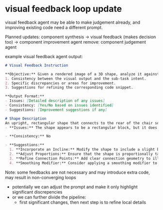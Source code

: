 # visual feedback loop update

visual feedback agent may be able to make judgement already, and improving existing code need a different prompt. 

Planned updates: 
component synthesis -> visual feedback (makes decision too)
    -> component improvement agent
remove: component judgement agent

example visual feedback agent output:
```markdown
# Visual Feedback Instruction

**Objective:** Given a rendered image of a 3D shape, analyze it against the target shape description and provide feedback on:
1. Consistency between the visual output and the sub-task intent.
2. Specific discrepancies or areas for improvement.
3. Suggestions for refining the corresponding code snippet.

**Output Format:**
- Issues: [Detailed description of any issues]
- Consistency: [Yes/No based on issues identified]
- Suggestions: [Improvement suggestions if any]

# Shape Description
An upright, rectangular shape that connects to the rear of the chair seat. It should be taller than the seat and have a slight incline for ergonomic support. The edges can be rounded to match the style of the seat.
- **Issues:** The shape appears to be a rectangular block, but it does not show a clear incline, which is essential for ergonomic support. Additionally, while the edges are rounded, the overall shape seems somewhat bulky and lacks the definition of being taller than a typical chair seat. The rear connection to the chair seat isn't evident in the image, which is crucial for functionality.

- **Consistency:** No

- **Suggestions:**
  1. **Incorporate an Incline:** Modify the shape to include a slight backward tilt to enhance the ergonomic support.
  2. **Adjust Proportions:** Ensure that the shape is proportionally taller than the seat to create a more visually appealing and functional design.
  3. **Refine Connection Points:** Add clear connection geometry to illustrate how this shape integrates with the chair seat, ensuring it appears as part of the overall chair structure.
  4. **Smoothing Modifier:** Consider applying a smoothing modifier to achieve a more visually refined surface, emphasizing ergonomic characteristics.
```

Note: 
some feedbacks are not necessary and may introduce extra code, may result in non-converging loops
- potentially we can adjust the prompt and make it only highlight significant discrepencies
- or we can further divide the pipeline: 
    - first significant changes, then next step is to refine local details
